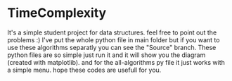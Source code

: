 # TimeComplexity
It's a simple student project for data structures. feel free to point out the problems :)
I've put the whole python file in main folder but if you want to use these algorithms separatly you can see the "Source" branch.
These python files are so simple just run it and it will show you the diagram (created with matplotlib).
and for the all-algorithms py file it just works with a simple menu.
hope these codes are usefull for you.
